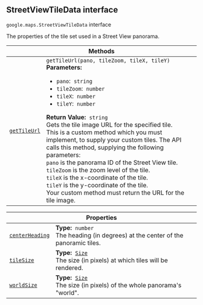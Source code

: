 
<devsite-heading text=" StreetViewTileData interface" for="StreetViewTileData" level="h2" link="" toc="" back-to-top=""><h2 id="StreetViewTileData" is-upgraded="">StreetViewTileData interface </h2></devsite-heading>
<p>
<code translate="no" dir="ltr"><span itemprop="path">google.maps</span>.<span itemprop="name">StreetViewTileData</span></code>
interface
</p>
<p>The properties of the tile set used in a Street View panorama.</p>
<div class="devsite-table-wrapper"><table class="methods responsive" summary="interface StreetViewTileData - Methods">
<thead>
<tr><th colspan="2">Methods</th>
</tr></thead>
<tbody>
<tr id="StreetViewTileData.getTileUrl">
<td itemprop="property"><code translate="no" dir="ltr"><a class="secret-link" href="#StreetViewTileData.getTileUrl"><span>getTileUrl</span></a></code></td>
<td><div><code translate="no" dir="ltr">getTileUrl(pano, tileZoom, tileX, tileY)</code></div>
<div class="desc"><strong>Parameters:</strong>&nbsp; <ul>
<li><code translate="no" dir="ltr">pano</code>:&nbsp; <code translate="no" dir="ltr">string</code></li>
<li><code translate="no" dir="ltr">tileZoom</code>:&nbsp; <code translate="no" dir="ltr">number</code></li>
<li><code translate="no" dir="ltr">tileX</code>:&nbsp; <code translate="no" dir="ltr">number</code></li>
<li><code translate="no" dir="ltr">tileY</code>:&nbsp; <code translate="no" dir="ltr">number</code></li>
</ul></div>
<div class="desc"><strong>Return Value:</strong>&nbsp; <code translate="no" dir="ltr">string</code></div>
<div class="desc">Gets the tile image URL for the specified tile.<br> This is a custom method which you must implement, to supply your custom tiles. The API calls this method, supplying the following parameters:<br> <code translate="no" dir="ltr">pano</code> is the panorama ID of the Street View tile.<br> <code translate="no" dir="ltr">tileZoom</code> is the zoom level of the tile.<br> <code translate="no" dir="ltr">tileX</code> is the x-coordinate of the tile.<br> <code translate="no" dir="ltr">tileY</code> is the y-coordinate of the tile.<br> Your custom method must return the URL for the tile image.<br></div></td>
</tr>
</tbody>
</table></div>
<div class="devsite-table-wrapper"><table class="properties responsive" summary="interface StreetViewTileData - Properties">
<thead>
<tr><th colspan="2">Properties</th>
</tr></thead>
<tbody>
<tr id="StreetViewTileData.centerHeading">
<td itemprop="property"><code translate="no" dir="ltr"><a class="secret-link" href="#StreetViewTileData.centerHeading"><span>centerHeading</span></a></code></td>
<td><div><strong>Type:</strong>&nbsp; <code translate="no" dir="ltr">number</code></div>
<div class="desc">The heading (in degrees) at the center of the panoramic tiles.</div></td>
</tr>
<tr id="StreetViewTileData.tileSize">
<td itemprop="property"><code translate="no" dir="ltr"><a class="secret-link" href="#StreetViewTileData.tileSize"><span>tileSize</span></a></code></td>
<td><div><strong>Type:</strong>&nbsp; <code translate="no" dir="ltr"><a href="Size.md">Size</a></code></div>
<div class="desc">The size (in pixels) at which tiles will be rendered.</div></td>
</tr>
<tr id="StreetViewTileData.worldSize">
<td itemprop="property"><code translate="no" dir="ltr"><a class="secret-link" href="#StreetViewTileData.worldSize"><span>worldSize</span></a></code></td>
<td><div><strong>Type:</strong>&nbsp; <code translate="no" dir="ltr"><a href="Size.md">Size</a></code></div>
<div class="desc">The size (in pixels) of the whole panorama's "world".</div></td>
</tr>
</tbody>
</table></div>
<script src="replace_links.js"></script>
